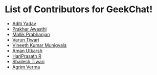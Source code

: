 # List of Contributors for GeekChat!

<!-- Format for adding contributor is as follows-
- [Aditya Verma](https://github.com/homewardgamer) -->


- [Aditi Yadav](https://github.com/adtoria)
- [Prakhar Awasthi](https://github.com/prakhar011)
- [Mallik Prabhanjan](https://github.com/vemulapandu)
- [Varun Tiwari](https://github.com/varunKT001)
- [Vineeth Kumar Munigyala](https://github.com/VineethKumarM)
- [Aman Utkarsh](https://github.com/mitrya) 
- [HariPrasath R](https://github.com/HariPrasath-3)
- [Shailesh Tiwari](https://github.com/shlesh)
- [Agrim Verma](https://github.com/AgrimVerma)



<!-- Add yourself above this line! -->
